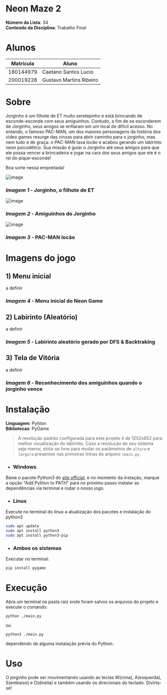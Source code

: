# Neon Maze 2
**Número da Lista**: 34<br>
**Conteúdo da Disciplina**: Trabalho Final<br>

# Alunos
|Matrícula | Aluno |
| -- | -- |
| 180144979  |  Caetano Santos Lucio |
| 200019228  |  Gustavo Martins Ribeiro |

# Sobre 
Jorginho é um filhote de ET muito serelepinho e está brincando de esconde-esconde com seus amiguinhos. Contudo, a fim de se esconderem de Jorginho, seus amigos se enfiaram em um local de difícil acesso. No entando, o famoso PAC-MAN, um dos maiores personagens da história dos video games resurge das cinzas para abrir caminho para o jorginho, mas nem tudo é de graça: o PAC-MAN tava locão e acabou gerando um labirinto neon psicodélico. Sua missão é guiar o Jorginho até seus amigos para que ele possa vencer a brincadeira e jogar na cara dos seus amigos que ele é o rei do pique-esconde! 

Boa sorte nessa empreitada!

![image](https://user-images.githubusercontent.com/72039007/216782663-d84756be-a5e3-4667-a277-7fa73dc6dcee.png)
### *Imagem 1* - Jorginho, o filhote de ET
![image](https://user-images.githubusercontent.com/72039007/216782681-a5fe391a-d38f-43c1-a5c6-44f7c966a982.png)
### *Imagem 2* - Amiguinhos do Jorginho
![image](https://user-images.githubusercontent.com/72039007/216782688-7cf03a51-1dfc-41d9-8615-a07ba7bf6043.png)
### *Imagem 3* - PAC-MAN locão

# Imagens do jogo

## 1) Menu inicial
a definir
### *Imagem 4* - Menu inicial do Neon Game

## 2) Labirinto (Aleatório)
a definir
### *Imagem 5* - Labirinto aleatório gerado por DFS & Backtraking

## 3) Tela de Vitória
a definir
### *Imagem 6* - Reconhecimento dos amiguinhos quando o jorginho vence
# Instalação 
**Linguagem**: Pyhton<br>
**Bibliotecas**: PyGame<br>

>A resolução padrão configurada para este projeto é de 1252x652 para melhor visualização do labirinto. Caso a resolução do seu sistema seja menor, sinta-se livre para mudar os parâmetros de ```altura``` e ```largura``` presentes nas primeiras linhas do arquivo ```\main.py```.

- ### Windows
Baixe o pacote Python3 do [site official](https://www.python.org/downloads/), e no momento da instação, marque a opção "Add Python to PATH" para no próximo passo instalar as dependências via terminal e rodar o nosso jogo.

- ### Linux
Execute no terminal do linux a atualização dos pacotes e instalação do python3

```bash
sudo apt update
sudo apt install python3
sudo apt install python3-pip
```
- ### Ambos os sistemas
Executar no terminal:

```bash
pip install pygame
```
# Execução
Abra um terminal na pasta raiz onde foram salvos os arquivos do projeto e execute o comando:
```
python ./main.py
```
ou 
```
python3 ./main.py
```
dependendo de alguma instalação prévia do Python.
# Uso 
O jorginho pode ser movimentando usando as teclas W(cima), A(esquerda), S(embaixo) e D(direita) e também usando os direcionais do teclado. Divirta-se!

